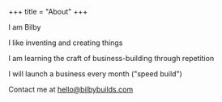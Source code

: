 +++
title = "About"
+++


I am Bilby

I like inventing and creating things

I am learning the craft of business-building through repetition
	
I will launch a business every month ("speed build")

Contact me at [hello@bilbybuilds.com](mailto:hello@bilbybuilds.com)


